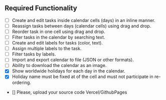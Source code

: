## **Required Functionality**

- [ ] Create and edit tasks inside calendar cells (days) in an inline manner.
- [ ] Reassign tasks between days (calendar cells) using drag and drop.
- [ ] Reorder task in one cell using drag and drop.
- [ ] Filter tasks in the calendar by searching text.
- [ ] Create and edit labels for tasks (color, text).
- [ ] Assign multiple labels to the task.
- [ ] Filter tasks by labels.
- [ ] Import and export calendar to file (JSON or other formats).
- [ ] Ability to download the calendar as an image.
- [x] Show worldwide holidays for each day in the calendar.
- [x] Holiday name must be fixed at of the cell and must not participate in re-ordering.

- [] Please, upload your source code Vercel/GithubPages
